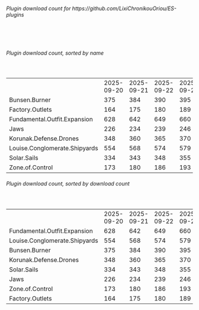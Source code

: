 <h6>Plugin download count for https://github.com/LixiChronikouOriou/ES-plugins</h6><br>
<br>
<h6>Plugin download count, sorted by name</h6><sub><sup><br>
<table>
	<tr>
		<td></td>
		<td>2025-09-20</td>
		<td>2025-09-21</td>
		<td>2025-09-22</td>
		<td>2025-09-23</td>
		<td>2025-09-24</td>
		<td>2025-09-25</td>
		<td>2025-09-26</td>
		<td>today +</td>
	</tr>
	<tr>
		<td>Bunsen.Burner</td>
		<td>375</td>
		<td>384</td>
		<td>390</td>
		<td>395</td>
		<td>403</td>
		<td>408</td>
		<td>416</td>
		<td>+ 8</td>
	</tr>
	<tr>
		<td>Factory.Outlets</td>
		<td>164</td>
		<td>175</td>
		<td>180</td>
		<td>189</td>
		<td>196</td>
		<td>203</td>
		<td>210</td>
		<td>+ 7</td>
	</tr>
	<tr>
		<td>Fundamental.Outfit.Expansion</td>
		<td>628</td>
		<td>642</td>
		<td>649</td>
		<td>660</td>
		<td>674</td>
		<td>679</td>
		<td>694</td>
		<td>+ 15</td>
	</tr>
	<tr>
		<td>Jaws</td>
		<td>226</td>
		<td>234</td>
		<td>239</td>
		<td>246</td>
		<td>254</td>
		<td>259</td>
		<td>265</td>
		<td>+ 6</td>
	</tr>
	<tr>
		<td>Korunak.Defense.Drones</td>
		<td>348</td>
		<td>360</td>
		<td>365</td>
		<td>370</td>
		<td>377</td>
		<td>381</td>
		<td>389</td>
		<td>+ 8</td>
	</tr>
	<tr>
		<td>Louise.Conglomerate.Shipyards</td>
		<td>554</td>
		<td>568</td>
		<td>574</td>
		<td>579</td>
		<td>588</td>
		<td>592</td>
		<td>605</td>
		<td>+ 13</td>
	</tr>
	<tr>
		<td>Solar.Sails</td>
		<td>334</td>
		<td>343</td>
		<td>348</td>
		<td>355</td>
		<td>367</td>
		<td>372</td>
		<td>382</td>
		<td>+ 10</td>
	</tr>
	<tr>
		<td>Zone.of.Control</td>
		<td>173</td>
		<td>180</td>
		<td>186</td>
		<td>193</td>
		<td>202</td>
		<td>206</td>
		<td>212</td>
		<td>+ 6</td>
	</tr>
</table>
</sub></sup>
<h6>Plugin download count, sorted by download count</h6><sub><sup><br>
<table>
	<tr>
		<td></td>
		<td>2025-09-20</td>
		<td>2025-09-21</td>
		<td>2025-09-22</td>
		<td>2025-09-23</td>
		<td>2025-09-24</td>
		<td>2025-09-25</td>
		<td>2025-09-26</td>
		<td>today +</td>
	</tr>
	<tr>
		<td>Fundamental.Outfit.Expansion</td>
		<td>628</td>
		<td>642</td>
		<td>649</td>
		<td>660</td>
		<td>674</td>
		<td>679</td>
		<td>694</td>
		<td>+ 15</td>
	</tr>
	<tr>
		<td>Louise.Conglomerate.Shipyards</td>
		<td>554</td>
		<td>568</td>
		<td>574</td>
		<td>579</td>
		<td>588</td>
		<td>592</td>
		<td>605</td>
		<td>+ 13</td>
	</tr>
	<tr>
		<td>Bunsen.Burner</td>
		<td>375</td>
		<td>384</td>
		<td>390</td>
		<td>395</td>
		<td>403</td>
		<td>408</td>
		<td>416</td>
		<td>+ 8</td>
	</tr>
	<tr>
		<td>Korunak.Defense.Drones</td>
		<td>348</td>
		<td>360</td>
		<td>365</td>
		<td>370</td>
		<td>377</td>
		<td>381</td>
		<td>389</td>
		<td>+ 8</td>
	</tr>
	<tr>
		<td>Solar.Sails</td>
		<td>334</td>
		<td>343</td>
		<td>348</td>
		<td>355</td>
		<td>367</td>
		<td>372</td>
		<td>382</td>
		<td>+ 10</td>
	</tr>
	<tr>
		<td>Jaws</td>
		<td>226</td>
		<td>234</td>
		<td>239</td>
		<td>246</td>
		<td>254</td>
		<td>259</td>
		<td>265</td>
		<td>+ 6</td>
	</tr>
	<tr>
		<td>Zone.of.Control</td>
		<td>173</td>
		<td>180</td>
		<td>186</td>
		<td>193</td>
		<td>202</td>
		<td>206</td>
		<td>212</td>
		<td>+ 6</td>
	</tr>
	<tr>
		<td>Factory.Outlets</td>
		<td>164</td>
		<td>175</td>
		<td>180</td>
		<td>189</td>
		<td>196</td>
		<td>203</td>
		<td>210</td>
		<td>+ 7</td>
	</tr>
</table>
</sub></sup>
